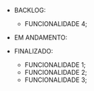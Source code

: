 * BACKLOG:

    * FUNCIONALIDADE 4;

* EM ANDAMENTO:
    
    

* FINALIZADO:
    * FUNCIONALIDADE 1;
    * FUNCIONALIDADE 2;
    * FUNCIONALIDADE 3;
